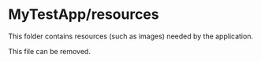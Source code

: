 # MyTestApp/resources

This folder contains resources (such as images) needed by the application. 

This file can be removed.
